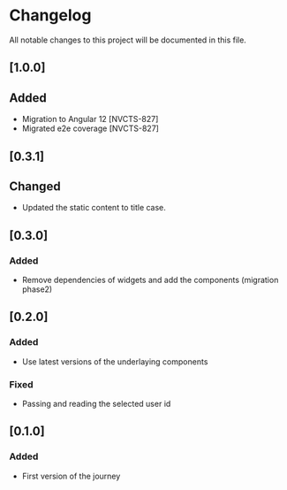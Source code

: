 # Changelog
All notable changes to this project will be documented in this file.

## [1.0.0]

## Added

- Migration to Angular 12 [NVCTS-827]
- Migrated e2e coverage [NVCTS-827]

## [0.3.1]

## Changed

- Updated the static content to title case.

## [0.3.0]

### Added

- Remove dependencies of widgets and add the components (migration phase2)

## [0.2.0]

### Added

- Use latest versions of the underlaying components

### Fixed

- Passing and reading the selected user id

## [0.1.0]

### Added

- First version of the journey